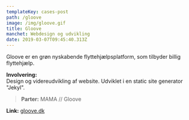```yaml
---
templateKey: cases-post
path: /gloove
image: /img/gloove.gif
title: Gloove
manchet: Webdesign og udvikling
date: 2019-03-07T09:45:40.313Z
---
```

Gloove er en grøn nyskabende flyttehjælpsplatform, som tilbyder billig flyttehjælp.

**Involvering:** \
Design og videreudvikling af website. Udviklet i en static site generator "Jekyl".

> **Parter:** MAMA // Gloove

**Link:** [gloove.dk](https://www.gloove.dk/)
